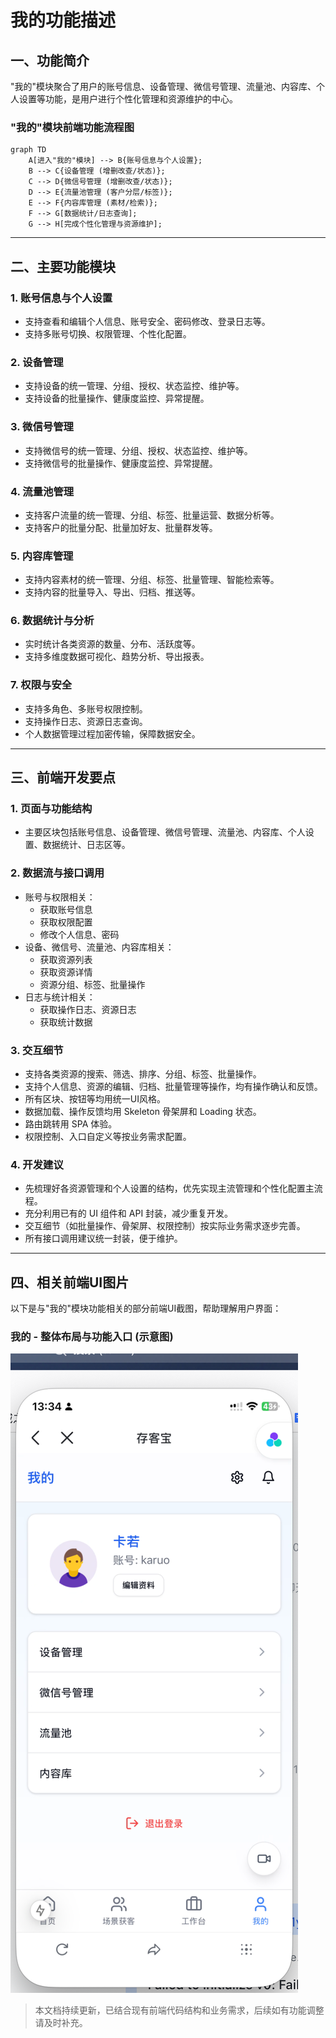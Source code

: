 # 我的功能描述

## 一、功能简介
"我的"模块聚合了用户的账号信息、设备管理、微信号管理、流量池、内容库、个人设置等功能，是用户进行个性化管理和资源维护的中心。

### "我的"模块前端功能流程图

```mermaid
graph TD
    A[进入"我的"模块] --> B{账号信息与个人设置};
    B --> C{设备管理 (增删改查/状态)};
    C --> D{微信号管理 (增删改查/状态)};
    D --> E{流量池管理 (客户分层/标签)};
    E --> F{内容库管理 (素材/检索)};
    F --> G[数据统计/日志查询];
    G --> H[完成个性化管理与资源维护];
```

---

## 二、主要功能模块

### 1. 账号信息与个人设置
- 支持查看和编辑个人信息、账号安全、密码修改、登录日志等。
- 支持多账号切换、权限管理、个性化配置。

### 2. 设备管理
- 支持设备的统一管理、分组、授权、状态监控、维护等。
- 支持设备的批量操作、健康度监控、异常提醒。

### 3. 微信号管理
- 支持微信号的统一管理、分组、授权、状态监控、维护等。
- 支持微信号的批量操作、健康度监控、异常提醒。

### 4. 流量池管理
- 支持客户流量的统一管理、分组、标签、批量运营、数据分析等。
- 支持客户的批量分配、批量加好友、批量群发等。

### 5. 内容库管理
- 支持内容素材的统一管理、分组、标签、批量管理、智能检索等。
- 支持内容的批量导入、导出、归档、推送等。

### 6. 数据统计与分析
- 实时统计各类资源的数量、分布、活跃度等。
- 支持多维度数据可视化、趋势分析、导出报表。

### 7. 权限与安全
- 支持多角色、多账号权限控制。
- 支持操作日志、资源日志查询。
- 个人数据管理过程加密传输，保障数据安全。

---

## 三、前端开发要点

### 1. 页面与功能结构
- 主要区块包括账号信息、设备管理、微信号管理、流量池、内容库、个人设置、数据统计、日志区等。

### 2. 数据流与接口调用
- 账号与权限相关：
  - 获取账号信息
  - 获取权限配置
  - 修改个人信息、密码
- 设备、微信号、流量池、内容库相关：
  - 获取资源列表
  - 获取资源详情
  - 资源分组、标签、批量操作
- 日志与统计相关：
  - 获取操作日志、资源日志
  - 获取统计数据

### 3. 交互细节
- 支持各类资源的搜索、筛选、排序、分组、标签、批量操作。
- 支持个人信息、资源的编辑、归档、批量管理等操作，均有操作确认和反馈。
- 所有区块、按钮等均用统一UI风格。
- 数据加载、操作反馈均用 Skeleton 骨架屏和 Loading 状态。
- 路由跳转用 SPA 体验。
- 权限控制、入口自定义等按业务需求配置。

### 4. 开发建议
- 先梳理好各资源管理和个人设置的结构，优先实现主流管理和个性化配置主流程。
- 充分利用已有的 UI 组件和 API 封装，减少重复开发。
- 交互细节（如批量操作、骨架屏、权限控制）按实际业务需求逐步完善。
- 所有接口调用建议统一封装，便于维护。

---

## 四、相关前端UI图片

以下是与"我的"模块功能相关的部分前端UI截图，帮助理解用户界面：

### 我的 - 整体布局与功能入口 (示意图)

![我的](../4、前端/UI/我的.png)

> 本文档持续更新，已结合现有前端代码结构和业务需求，后续如有功能调整请及时补充。 